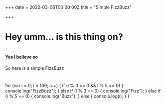 +++
date = 2022-03-06T00:00:00Z
title = "Simple FizzBuzz"

+++

# Hey umm... is this thing on?

#

#### Yes I believe so

So here is a simple FizzBuzz

#

for (var i = 0; i < 100; i++) {
if (i % 3 == 0 && i % 5 == 0) {
console.log("FizzBuzz");
} else if (i % 3 == 0) {
console.log("Fizz");
} else if (i % 5 == 0) {
console.log("Buzz");
} else {
console.log(i);
}
}

#
